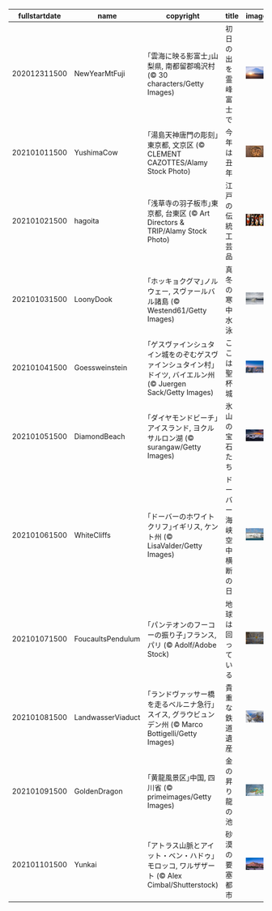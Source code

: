 |fullstartdate|name|copyright|title|image|
|--|--|--|--|--|
202012311500|NewYearMtFuji|｢雲海に映る影富士｣山梨県, 南都留郡鳴沢村 (© 30 characters/Getty Images)|初日の出を霊峰富士で|![](/ja-JP/2021/01/202012311500NewYearMtFuji.jpg)|
202101011500|YushimaCow|｢湯島天神唐門の彫刻｣東京都, 文京区 (© CLEMENT CAZOTTES/Alamy Stock Photo)|今年は丑年|![](/ja-JP/2021/01/202101011500YushimaCow.jpg)|
202101021500|hagoita|｢浅草寺の羽子板市｣東京都, 台東区 (© Art Directors & TRIP/Alamy Stock Photo)|江戸の伝統工芸品|![](/ja-JP/2021/01/202101021500hagoita.jpg)|
202101031500|LoonyDook|｢ホッキョクグマ｣ノルウェー, スヴァールバル諸島 (© Westend61/Getty Images)|真冬の寒中水泳|![](/ja-JP/2021/01/202101031500LoonyDook.jpg)|
202101041500|Goessweinstein|｢ゲスヴァインシュタイン城をのぞむゲスヴァインシュタイン村｣ドイツ, バイエルン州 (© Juergen Sack/Getty Images)|ここは聖杯城|![](/ja-JP/2021/01/202101041500Goessweinstein.jpg)|
202101051500|DiamondBeach|｢ダイヤモンドビーチ｣アイスランド, ヨクルサルロン湖 (© surangaw/Getty Images)|氷山の宝石たち|![](/ja-JP/2021/01/202101051500DiamondBeach.jpg)|
202101061500|WhiteCliffs|｢ドーバーのホワイトクリフ｣イギリス, ケント州 (© LisaValder/Getty Images)|ドーバー海峡空中横断の日|![](/ja-JP/2021/01/202101061500WhiteCliffs.jpg)|
202101071500|FoucaultsPendulum|｢パンテオンのフーコーの振り子｣フランス, パリ (© Adolf/Adobe Stock)|地球は回っている|![](/ja-JP/2021/01/202101071500FoucaultsPendulum.jpg)|
202101081500|LandwasserViaduct|｢ランドヴァッサー橋を走るベルニナ急行｣スイス, グラウビュンデン州 (© Marco Bottigelli/Getty Images)|貴重な鉄道遺産|![](/ja-JP/2021/01/202101081500LandwasserViaduct.jpg)|
202101091500|GoldenDragon|｢黄龍風景区｣中国, 四川省 (© primeimages/Getty Images)|金の昇り龍の池|![](/ja-JP/2021/01/202101091500GoldenDragon.jpg)|
202101101500|Yunkai|｢アトラス山脈とアイット・ベン・ハドゥ｣モロッコ, ワルザザート (© Alex Cimbal/Shutterstock)|砂漠の要塞都市|![](/ja-JP/2021/01/202101101500Yunkai.jpg)|
